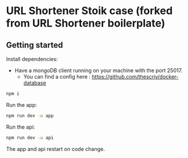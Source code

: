 # URL Shortener Stoik case (forked from URL Shortener boilerplate)

## Getting started

Install dependencies:

- Have a mongoDB client running on your machine with the port 25017.
  - You can find a config here : https://github.com/thescriv/docker-database

```bash
npm i
```

Run the app:

```bash
npm run dev -w app
```

Run the api:

```bash
npm run dev -w api
```

The app and api restart on code change.